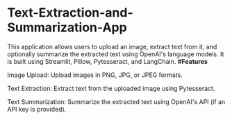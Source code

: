 # Text-Extraction-and-Summarization-App
This application allows users to upload an image, extract text from it, and optionally summarize the extracted text using OpenAI's language models. It is built using Streamlit, Pillow, Pytesseract, and LangChain.
**#Features**

Image Upload: Upload images in PNG, JPG, or JPEG formats.

Text Extraction: Extract text from the uploaded image using Pytesseract.

Text Summarization: Summarize the extracted text using OpenAI's API (if an API key is provided).
